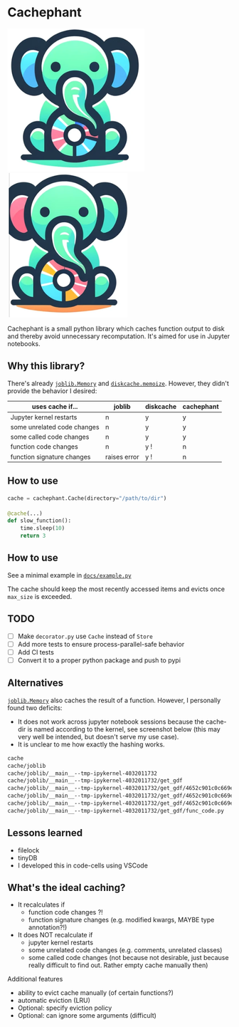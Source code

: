 # Cachephant

![](README.assets/2024-01-25-11-21-22.png)
![](README.assets/2024-01-25-11-23-53.png)

Cachephant is a small python library which caches function output to disk and thereby avoid unnecessary recomputation. It's aimed for use in Jupyter notebooks.

## Why this library?

There's already [`joblib.Memory`](https://joblib.readthedocs.io/en/latest/auto_examples/memory_basic_usage.html) and [`diskcache.memoize`](https://grantjenks.com/docs/diskcache/api.html#diskcache.FanoutCache.memoize). However, they didn't provide the behavior I desired:

| uses cache if...            | joblib       | diskcache | cachephant |
| --------------------------- | ------------ | --------- | ---------- |
| Jupyter kernel restarts     | n            | y         | y          |
| some unrelated code changes | n            | y         | y          |
| some called code changes    | n            | y         | y          |
| function code changes       | n            | y !       | n          |
| function signature changes  | raises error | y !       | n          |

## How to use

```python
cache = cachephant.Cache(directory="/path/to/dir")

@cache(...)
def slow_function():
    time.sleep(10)
    return 3
```

## How to use

See a minimal example in [`docs/example.py`](docs/example.py)

The cache should keep the most recently accessed items and evicts once `max_size` is exceeded.

## TODO

- [ ] Make `decorator.py` use `Cache` instead of `Store`
- [ ] Add more tests to ensure process-parallel-safe behavior
- [ ] Add CI tests
- [ ] Convert it to a proper python package and push to pypi

## Alternatives

[`joblib.Memory`](https://joblib.readthedocs.io/en/latest/auto_examples/memory_basic_usage.html) also caches the result of a function. However, I personally found two deficits:

- It does not work across jupyter notebook sessions because the cache-dir is named according to the kernel, see screenshot below (this may very well be intended, but doesn't serve my use case).
- It is unclear to me how exactly the hashing works.

```bash
cache
cache/joblib
cache/joblib/__main__--tmp-ipykernel-4032011732
cache/joblib/__main__--tmp-ipykernel-4032011732/get_gdf
cache/joblib/__main__--tmp-ipykernel-4032011732/get_gdf/4652c901c0c669e4db83383b50f91968
cache/joblib/__main__--tmp-ipykernel-4032011732/get_gdf/4652c901c0c669e4db83383b50f91968/output.pkl
cache/joblib/__main__--tmp-ipykernel-4032011732/get_gdf/4652c901c0c669e4db83383b50f91968/metadata.json
cache/joblib/__main__--tmp-ipykernel-4032011732/get_gdf/func_code.py
```

## Lessons learned

- filelock
- tinyDB
- I developed this in code-cells using VSCode

## What's the ideal caching?

- It recalculates if
  - function code changes ?!
  - function signature changes (e.g. modified kwargs, MAYBE type annotation?!)
- It does NOT recalculate if
  - jupyter kernel restarts
  - some unrelated code changes (e.g. comments, unrelated classes)
  - some called code changes (not because not desirable, just because really difficult to find out. Rather empty cache manually then)

Additional features

- ability to evict cache manually (of certain functions?)
- automatic eviction (LRU)
- Optional: specify eviction policy
- Optional: can ignore some arguments (difficult)
